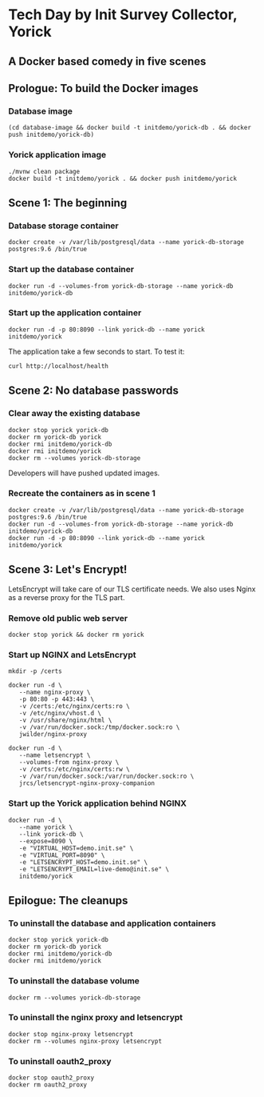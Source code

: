 Tech Day by Init Survey Collector, Yorick
=========================================

A Docker based comedy in five scenes
------------------------------------


## Prologue: To build the Docker images

### Database image
    (cd database-image && docker build -t initdemo/yorick-db . && docker push initdemo/yorick-db)

### Yorick application image
    ./mvnw clean package
    docker build -t initdemo/yorick . && docker push initdemo/yorick

## Scene 1: The beginning

### Database storage container
    docker create -v /var/lib/postgresql/data --name yorick-db-storage postgres:9.6 /bin/true

### Start up the database container
    docker run -d --volumes-from yorick-db-storage --name yorick-db initdemo/yorick-db

### Start up the application container
    docker run -d -p 80:8090 --link yorick-db --name yorick initdemo/yorick

The application take a few seconds to start. To test it:

    curl http://localhost/health

## Scene 2: No database passwords

### Clear away the existing database
    docker stop yorick yorick-db
    docker rm yorick-db yorick
    docker rmi initdemo/yorick-db
    docker rmi initdemo/yorick
    docker rm --volumes yorick-db-storage

Developers will have pushed updated images.

### Recreate the containers as in scene 1
    docker create -v /var/lib/postgresql/data --name yorick-db-storage postgres:9.6 /bin/true
    docker run -d --volumes-from yorick-db-storage --name yorick-db initdemo/yorick-db
    docker run -d -p 80:8090 --link yorick-db --name yorick initdemo/yorick

## Scene 3: Let's Encrypt!

LetsEncrypt will take care of our TLS certificate needs. We also uses Nginx as a reverse proxy for the TLS part.

### Remove old public web server
    docker stop yorick && docker rm yorick

### Start up NGINX and LetsEncrypt
    mkdir -p /certs

    docker run -d \
       --name nginx-proxy \
       -p 80:80 -p 443:443 \
       -v /certs:/etc/nginx/certs:ro \
       -v /etc/nginx/vhost.d \
       -v /usr/share/nginx/html \
       -v /var/run/docker.sock:/tmp/docker.sock:ro \
       jwilder/nginx-proxy

    docker run -d \
       --name letsencrypt \
       --volumes-from nginx-proxy \
       -v /certs:/etc/nginx/certs:rw \
       -v /var/run/docker.sock:/var/run/docker.sock:ro \
       jrcs/letsencrypt-nginx-proxy-companion

### Start up the Yorick application behind NGINX
    docker run -d \
       --name yorick \
       --link yorick-db \
       --expose=8090 \
       -e "VIRTUAL_HOST=demo.init.se" \
       -e "VIRTUAL_PORT=8090" \
       -e "LETSENCRYPT_HOST=demo.init.se" \
       -e "LETSENCRYPT_EMAIL=live-demo@init.se" \
       initdemo/yorick


## Epilogue: The cleanups

### To uninstall the database and application containers
    docker stop yorick yorick-db
    docker rm yorick-db yorick
    docker rmi initdemo/yorick-db
    docker rmi initdemo/yorick

### To uninstall the database volume
    docker rm --volumes yorick-db-storage

### To uninstall the nginx proxy and letsencrypt
    docker stop nginx-proxy letsencrypt
    docker rm --volumes nginx-proxy letsencrypt

### To uninstall oauth2_proxy
    docker stop oauth2_proxy
    docker rm oauth2_proxy
